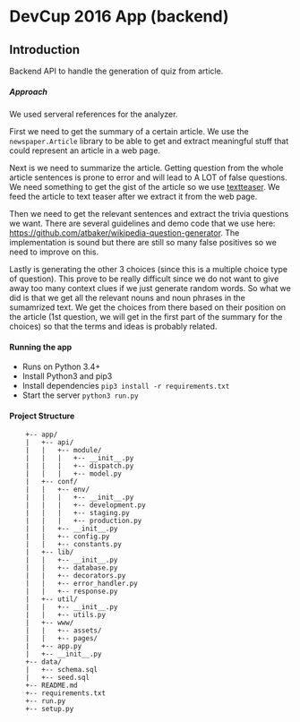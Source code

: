 DevCup 2016 App (backend)
=====

Introduction
-----
Backend API to handle the generation of quiz from article.


##### Approach
We used serveral references for the analyzer. 

First we need to get the summary of a certain article. We use the `newspaper.Article` library to be able to get and extract meaningful stuff that could represent an article in a web page.

Next is we need to summarize the article. Getting question from the whole article sentences is prone to error and will lead to A LOT of false questions. We need something to get the gist of the article so we use [textteaser](https://github.com/DataTeaser/textteaser). We feed the article to text teaser after we extract it from the web page.

Then we need to get the relevant sentences and extract the trivia questions we want. There are several guidelines and demo code that we use here: https://github.com/atbaker/wikipedia-question-generator. The implementation is sound but there are still so many false positives so we need to improve on this.

Lastly is generating the other 3 choices (since this is a multiple choice type of question). This prove to be really difficult since we do not want to give away too many context clues if we just generate random words. So what we did is that we get all the relevant nouns and noun phrases in the sumamrized text. We get the choices from there based on their position on the article (1st question, we will get in the first part of the summary for the choices) so that the terms and ideas is probably related.

#### Running the app
- Runs on Python 3.4+
- Install Python3 and pip3
- Install dependencies `pip3 install -r requirements.txt`
- Start the server `python3 run.py`

#### Project Structure
```
    +-- app/
    |   +-- api/
    |   |   +-- module/
    |   |   |   +-- __init__.py
    |   |   |   +-- dispatch.py
    |   |   |   +-- model.py
    |   +-- conf/
    |   |   +-- env/
    |   |   |   +-- __init__.py
    |   |   |   +-- development.py
    |   |   |   +-- staging.py
    |   |   |   +-- production.py
    |   |   +-- __init__.py
    |   |   +-- config.py
    |   |   +-- constants.py
    |   +-- lib/
    |   |   +-- __init__.py
    |   |   +-- database.py
    |   |   +-- decorators.py
    |   |   +-- error_handler.py
    |   |   +-- response.py
    |   +-- util/
    |   |   +-- __init__.py
    |   |   +-- utils.py
    |   +-- www/
    |   |   +-- assets/
    |   |   +-- pages/
    |   +-- app.py
    |   +-- __init__.py
    +-- data/
    |   +-- schema.sql
    |   +-- seed.sql
    +-- README.md
    +-- requirements.txt
    +-- run.py
    +-- setup.py
```